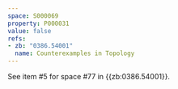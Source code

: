 ```yaml
---
space: S000069
property: P000031
value: false
refs:
- zb: "0386.54001"
  name: Counterexamples in Topology
---
```


See item #5 for space #77 in {{zb:0386.54001}}.
